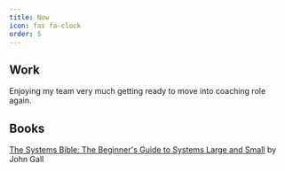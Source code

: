 ```yaml
---
title: Now
icon: fas fa-clock
order: 5
---
```


## Work

Enjoying my team very much getting ready to move into coaching role again.

## Books

[The Systems Bible: The Beginner's Guide to Systems Large and Small](https://www.amazon.com/Systems-Bible-Beginners-Guide-Large/dp/0961825170) by John Gall
